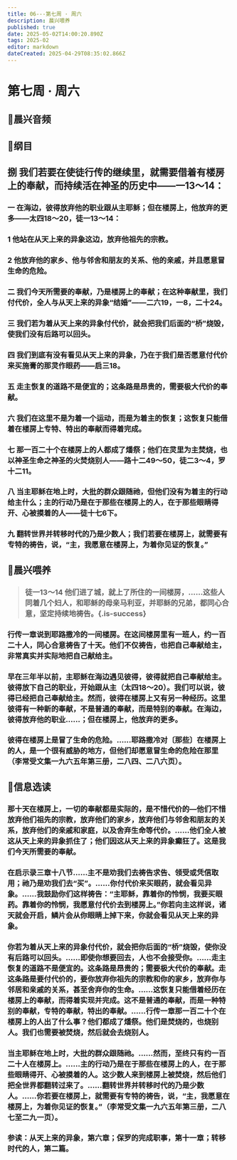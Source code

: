 ```yaml
---
title: 06---第七周 · 周六
description: 晨兴喂养
published: true
date: 2025-05-02T14:00:20.890Z
tags: 2025-02
editor: markdown
dateCreated: 2025-04-29T08:35:02.866Z
---
```


# 第七周 · 周六
## 🎵晨兴音频

## 📖纲目

## 捌   我们若要在使徒行传的继续里，就需要借着有楼房上的奉献，而持续活在神圣的历史中——一13～14：

### 一   在海边，彼得放弃他的职业跟从主耶稣；但在楼房上，他放弃的更多——太四18～20，徒一13～14：

### 1   他站在从天上来的异象这边，放弃他祖先的宗教。

### 2   他放弃他的家乡、他与邻舍和朋友的关系、他的亲戚，并且愿意冒生命的危险。

### 二   我们今天所需要的奉献，乃是楼房上的奉献；在这种奉献里，我们付代价，全人与从天上来的异象“结婚”——二六19，一8，二十24。

### 三   我们若为着从天上来的异象付代价，就会把我们后面的“桥”烧毁，使我们没有后路可以回头。

### 四   我们到底有没有看见从天上来的异象，乃在于我们是否愿意付代价来买施膏的那灵作眼药——启三18。

### 五   走主恢复的道路不是便宜的；这条路是昂贵的，需要极大代价的奉献。

### 六   我们在这里不是为着一个运动，而是为着主的恢复；这恢复只能借着在楼房上专特、特出的奉献而得着完成。

### 七   那一百二十个在楼房上的人都成了燔祭；他们在灵里为主焚烧，也以神圣生命之神圣的火焚烧别人——路十二49～50，徒二3～4，罗十二11。

### 八   当主耶稣在地上时，大批的群众跟随祂，但他们没有为着主的行动给主什么；主的行动乃是在于那些在楼房上的人，在于那些眼睛得开、心被摸着的人——徒十七6下。

### 九   翻转世界并转移时代的乃是少数人；我们若要在楼房上，就需要有专特的祷告，说，“主，我愿意在楼房上，为着你见证的恢复。”

## 📖晨兴喂养

>### 徒一13～14    他们进了城，就上了所住的一间楼房，……这些人同着几个妇人，和耶稣的母亲马利亚，并耶稣的兄弟，都同心合意，坚定持续地祷告。{.is-success}

### 行传一章说到耶路撒冷的一间楼房。在这间楼房里有一班人，约一百二十人，同心合意祷告了十天。他们不仅祷告，也把自己奉献给主，非常真实并实际地把自己献给主。

### 早在三年半以前，主耶稣在海边遇见彼得，彼得就把自己奉献给主。彼得放下自己的职业，开始跟从主（太四18～20）。我们可以说，彼得已经把自己奉献给主。然而，彼得在楼房上又有另一种经历。这里彼得有一种新的奉献，不是普通的奉献，而是特别的奉献。在海边，彼得放弃他的职业……；但在楼房上，他放弃的更多。

### 彼得在楼房上是冒了生命的危险。……耶路撒冷对〔那些〕在楼房上的人，是一个很有威胁的地方，但他们却愿意冒生命的危险在那里（李常受文集一九六五年第三册，二八四、二八六页）。

## 📖信息选读

### 那十天在楼房上，一切的奉献都是实际的，是不惜代价的—他们不惜放弃他们祖先的宗教，放弃他们的家乡，放弃他们与邻舍和朋友的关系，放弃他们的亲戚和家庭，以及舍弃生命等代价。……他们全人被这从天上来的异象抓住了；他们因这从天上来的异象癫狂了。这是我们今天所需要的奉献。

### 在启示录三章十八节……主不是劝我们去祷告求告、领受或凭信取用；祂乃是劝我们去“买”。……你付代价来买眼药，就会看见异象。……我鼓励你们这样祷告：“主耶稣，靠着你的怜悯，我要买眼药。靠着你的怜悯，我愿意付代价去到楼房上。”你若向主这样说，诸天就会开启，鳞片会从你眼睛上掉下来，你就会看见从天上来的异象。

### 你若为着从天上来的异象付代价，就会把你后面的“桥”烧毁，使你没有后路可以回头。……即使你想要回去，人也不会接受你。……走主恢复的道路不是便宜的。这条路是昂贵的；需要极大代价的奉献。走这条路是要付代价的，要你放弃你祖先的宗教和你的家乡，放弃你与邻居和亲戚的关系，甚至舍弃你的生命。……这恢复只能借着经历在楼房上的奉献，而得着实现并完成。这不是普通的奉献，而是一种特别的奉献，专特的奉献，特出的奉献。……行传一章那一百二十个在楼房上的人出了什么事？他们都成了燔祭。他们是焚烧的，也烧别人。我们也需要被焚烧，然后就会去烧别人。

### 当主耶稣在地上时，大批的群众跟随祂。……然而，至终只有约一百二十人在楼房上。……主的行动乃是在于那些在楼房上的人，在于那些眼睛得开、心被摸着的人。这少数人来到楼房上被焚烧，然后他们把全世界都翻转过来了。……翻转世界并转移时代的乃是少数人。……你若要在楼房上，就需要有专特的祷告，说，“主，我愿意在楼房上，为着你见证的恢复。”（李常受文集一九六五年第三册，二八七至二九一页）。

### 参读：从天上来的异象，第六章；保罗的完成职事，第十一章；转移时代的人，第二篇。
<!-- Google tag (gtag.js) -->
<script async src="https://www.googletagmanager.com/gtag/js?id=G-1P8709Z16T"></script>
<script>
  window.dataLayer = window.dataLayer || [];
  function gtag(){dataLayer.push(arguments);}
  gtag('js', new Date());

  gtag('config', 'G-1P8709Z16T');
</script>